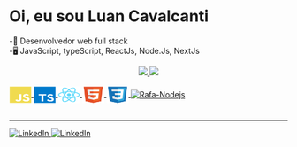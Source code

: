 # Oi, eu sou Luan Cavalcanti

-🔭 Desenvolvedor web full stack <br>
-🖥️ JavaScript, typeScript, ReactJs, Node.Js, NextJs
<div align="center">
  <a href="https://github.com/luancavalcant1'">
  <img height="180em" src="https://github-readme-stats.vercel.app/api?username=luancavalcant1&show_icons=true&theme=dracula&include_all_commits=true&count_private=true&title_color=white"/>
  <img height="180em" src="https://github-readme-stats.vercel.app/api/top-langs/?username=luancavalcant1&layout=compact&langs_count=7&theme=dracula&title_color=white"/>
</div> 
<div style="display: inline_block"><br>
  <img align="center" alt="Rafa-Js" height="30" width="40" src="https://raw.githubusercontent.com/devicons/devicon/master/icons/javascript/javascript-plain.svg">
  <img align="center" alt="Rafa-Ts" height="30" width="40" src="https://raw.githubusercontent.com/devicons/devicon/master/icons/typescript/typescript-plain.svg">
  <img align="center" alt="Rafa-React" height="30" width="40" src="https://raw.githubusercontent.com/devicons/devicon/master/icons/react/react-original.svg">
  <img align="center" alt="Rafa-HTML" height="30" width="40" src="https://raw.githubusercontent.com/devicons/devicon/master/icons/html5/html5-original.svg">
  <img align="center" alt="Rafa-CSS" height="30" width="40" src="https://raw.githubusercontent.com/devicons/devicon/master/icons/css3/css3-original.svg">
  <img align="center" alt="Rafa-Nodejs" height="30" width="40" src="https://cdn.jsdelivr.net/gh/devicons/devicon/icons/nodejs/nodejs-plain.svg">      
</div>
<br>
<hr>
<div>
<a href="https://www.linkedin.com/in/luan-cavalcanti-724587234/">
    <img src="https://img.shields.io/badge/LinkedIn-0077B5?style=for-the-badge&logo=linkedin&logoColor=white" alt="LinkedIn" height="25">
  </a>
  <a href="mailto:luanjcavalcanti@gmail.com">
    <img src="https://img.shields.io/badge/Gmail-D14836?style=for-the-badge&logo=gmail&logoColor=white" alt="LinkedIn" height="25">
  </a>
  </div>
